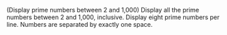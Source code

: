 ﻿(Display prime numbers between 2 and 1,000)  Display all
the prime numbers between 2 and 1,000, inclusive. Display eight prime numbers
per line. Numbers are separated by exactly one space.